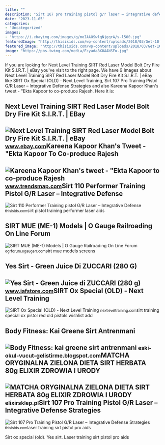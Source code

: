 ```yaml
---
title: ""
description: "Sirt 107 pro training pistol g/r laser – integrative defense strategies"
date: "2023-11-05"
categories:
- "Uncategorized"
images:
- "https://i.ebayimg.com/images/g/moIAAOSwlqNjgqrA/s-l500.jpg"
featuredImage: "http://thisisids.com/wp-content/uploads/2018/03/Get-10-Off-Today-Coupon_-10SIRT107.jpg"
featured_image: "http://thisisids.com/wp-content/uploads/2018/03/Get-10-Off-Today-Coupon_-10SIRT107.jpg"
image: "https://pbs.twimg.com/media/Fcyada8X0AANSFu.jpg"
---
```


If you are looking for Next Level Training SIRT Red Laser Model Bolt Dry Fire Kit S.I.R.T. | eBay you've visit to the right page. We have 9 Images about Next Level Training SIRT Red Laser Model Bolt Dry Fire Kit S.I.R.T. | eBay like SIRT Ox Special (OLD) - Next Level Training, Sirt 107 Pro Training Pistol G/R Laser – Integrative Defense Strategies and also Kareena Kapoor Khan's tweet - "Ekta Kapoor to co-produce Rajesh. Here it is:

Next Level Training SIRT Red Laser Model Bolt Dry Fire Kit S.I.R.T. | EBay
--------------------------------------------------------------------------

 ![Next Level Training SIRT Red Laser Model Bolt Dry Fire Kit S.I.R.T. | eBay](https://i.ebayimg.com/images/g/moIAAOSwlqNjgqrA/s-l500.jpg) <small>www.ebay.com</small>Kareena Kapoor Khan's Tweet - "Ekta Kapoor To Co-produce Rajesh
---------------------------------------------------------------

 ![Kareena Kapoor Khan's tweet - "Ekta Kapoor to co-produce Rajesh](https://pbs.twimg.com/media/Fcyada8X0AANSFu.jpg) <small>www.trendsmap.com</small>Sirt 110 Performer Training Pistol G/R Laser – Integrative Defense
------------------------------------------------------------------

 ![Sirt 110 Performer Training pistol G/R Laser – Integrative Defense](https://thisisids.com/wp-content/uploads/2018/03/Today-Only-10-Off-SIRT-110-Use-Code_-10SIRT110.jpg) <small>thisisids.com</small>sirt pistol training performer laser aids

SIRT MUE (ME-1) Models | O Gauge Railroading On Line Forum
----------------------------------------------------------

 ![SIRT MUE (ME-1) Models | O Gauge Railroading On Line Forum](https://ogrforum.ogaugerr.com/fileSendAction/fcType/0/fcOid/29023675309374722/filePointer/33106235470481656/fodoid/33106235470481636/imageType/LARGE/inlineImage/true/screens.jpg) <small>ogrforum.ogaugerr.com</small>sirt mue models screens

Yes Sirt - Green Juice Di ZUCCARI (280 G)
-----------------------------------------

 ![Yes Sirt - Green Juice di ZUCCARI (280 g)](https://www.iafstore.com/imgp/big/p55694.jpg) <small>www.iafstore.com</small>SIRT Ox Special (OLD) - Next Level Training
-------------------------------------------

 ![SIRT Ox Special (OLD) - Next Level Training](https://nextleveltraining.com/wp-content/uploads/2016/06/R-R-Red-Slide3.png) <small>nextleveltraining.com</small>sirt training special ox pistol red old pistols wishlist add

Body Fitness: Kai Greene Sirt Antrenmani
----------------------------------------

 ![Body Fitness: kai greene sirt antrenmani](https://4.bp.blogspot.com/-I6TF4K3md0g/VxOx_ljoVWI/AAAAAAAAAE8/oPA9d6vqtI8mj_zuOX3r-onhfQGAKmFfACLcB/s1600/kai.jpg) <small>eski-okul-vucut-gelistirme.blogspot.com</small>MATCHA ORYGINALNA ZIELONA DIETA SIRT HERBATA 80g ELIXIR ZDROWIA I URODY
-----------------------------------------------------------------------

 ![MATCHA ORYGINALNA ZIELONA DIETA SIRT HERBATA 80g ELIXIR ZDROWIA I URODY](https://elixirsklep.pl/environment/cache/images/500_500_productGfx_1307/f498f55f49cda89906a38ae8adc9.webp) <small>elixirsklep.pl</small>Sirt 107 Pro Training Pistol G/R Laser – Integrative Defense Strategies
-----------------------------------------------------------------------

 ![Sirt 107 Pro Training Pistol G/R Laser – Integrative Defense Strategies](http://thisisids.com/wp-content/uploads/2018/03/Get-10-Off-Today-Coupon_-10SIRT107.jpg) <small>thisisids.com</small>laser training sirt pistol pro aids

Sirt ox special (old). Yes sirt. Laser training sirt pistol pro aids
